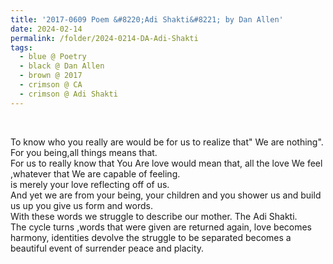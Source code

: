 ```yaml
---
title: '2017-0609 Poem &#8220;Adi Shakti&#8221; by Dan Allen'
date: 2024-02-14
permalink: /folder/2024-0214-DA-Adi-Shakti
tags:
  - blue @ Poetry
  - black @ Dan Allen
  - brown @ 2017
  - crimson @ CA
  - crimson @ Adi Shakti
---
```


<br>

<p>
To know who you really are would be for us to realize that" We are nothing".<br>
For you being,all things means that.<br>
For us to really know that You Are love would mean that, all the love We feel ,whatever that We are capable of feeling.<br>
is merely your love reflecting off of us.<br>
And yet we are from your being, your children and you shower us and build us up you give us form and words.<br>
With these words we struggle to describe our mother. The Adi Shakti.<br>
The cycle turns ,words that were given are returned again, love becomes harmony, identities devolve the struggle to be separated becomes a beautiful event of surrender peace and placity.<br>
</p>